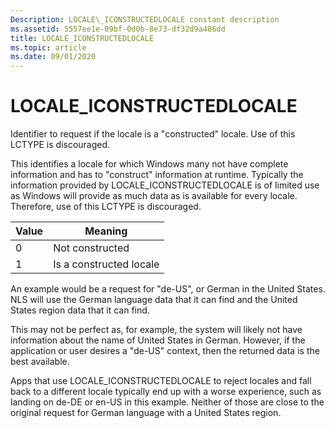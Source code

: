 ```yaml
---
Description: LOCALE\_ICONSTRUCTEDLOCALE constant description
ms.assetid: 5557ee1e-09bf-0d0b-8e73-df32d9a406dd
title: LOCALE_ICONSTRUCTEDLOCALE
ms.topic: article
ms.date: 09/01/2020
---
```


# LOCALE\_ICONSTRUCTEDLOCALE

Identifier to request if the locale is a "constructed" locale. Use of this LCTYPE is discouraged.

This identifies a locale for which Windows many not have complete information and has to "construct" information at runtime. Typically the information provided by LOCALE_ICONSTRUCTEDLOCALE is of limited use as Windows will provide as much data as is available for every locale. Therefore, use of this LCTYPE is discouraged.


| Value | Meaning                 |
|-------|-------------------------|
| 0     | Not constructed         |
| 1     | Is a constructed locale |


An example would be a request for "de-US", or German in the United States. NLS will use the German language data that it can find and the United States region data that it can find. 

This may not be perfect as, for example, the system will likely not have information about the name of United States in German. However, if the application or user desires a "de-US" context, then the returned data is the best available. 

Apps that use LOCALE_ICONSTRUCTEDLOCALE to reject locales and fall back to a different locale typically end up with a worse experience, such as landing on de-DE or en-US in this example. Neither of those are close to the original request for German language with a United States region.
